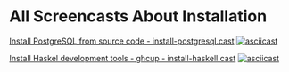 # All Screencasts About Installation

[Install PostgreSQL from source code - install-postgresql.cast](install-postgresql.cast)
[![asciicast](https://asciinema.org/a/654276.svg)](https://asciinema.org/a/654276)

[Install Haskel development tools - ghcup - install-haskell.cast](install-haskell.cast)
[![asciicast](https://asciinema.org/a/654972.svg)](https://asciinema.org/a/654972)

